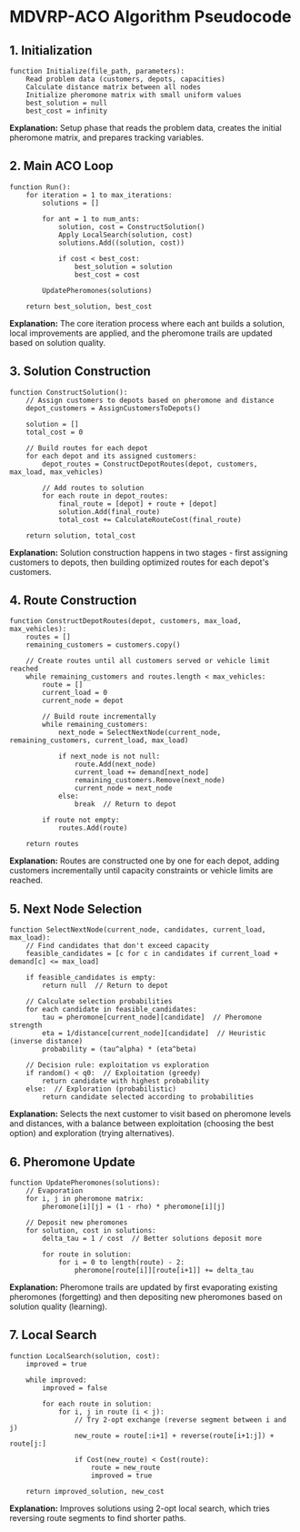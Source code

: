 # MDVRP-ACO Algorithm Pseudocode

## 1. Initialization
```
function Initialize(file_path, parameters):
    Read problem data (customers, depots, capacities)
    Calculate distance matrix between all nodes
    Initialize pheromone matrix with small uniform values
    best_solution = null
    best_cost = infinity
```
**Explanation:** Setup phase that reads the problem data, creates the initial pheromone matrix, and prepares tracking variables.

## 2. Main ACO Loop
```
function Run():
    for iteration = 1 to max_iterations:
        solutions = []
        
        for ant = 1 to num_ants:
            solution, cost = ConstructSolution()
            Apply LocalSearch(solution, cost)
            solutions.Add((solution, cost))
            
            if cost < best_cost:
                best_solution = solution
                best_cost = cost
        
        UpdatePheromones(solutions)
    
    return best_solution, best_cost
```
**Explanation:** The core iteration process where each ant builds a solution, local improvements are applied, and the pheromone trails are updated based on solution quality.

## 3. Solution Construction
```
function ConstructSolution():
    // Assign customers to depots based on pheromone and distance
    depot_customers = AssignCustomersToDepots()
    
    solution = []
    total_cost = 0
    
    // Build routes for each depot
    for each depot and its assigned customers:
        depot_routes = ConstructDepotRoutes(depot, customers, max_load, max_vehicles)
        
        // Add routes to solution
        for each route in depot_routes:
            final_route = [depot] + route + [depot]
            solution.Add(final_route)
            total_cost += CalculateRouteCost(final_route)
    
    return solution, total_cost
```
**Explanation:** Solution construction happens in two stages - first assigning customers to depots, then building optimized routes for each depot's customers.

## 4. Route Construction
```
function ConstructDepotRoutes(depot, customers, max_load, max_vehicles):
    routes = []
    remaining_customers = customers.copy()
    
    // Create routes until all customers served or vehicle limit reached
    while remaining_customers and routes.length < max_vehicles:
        route = []
        current_load = 0
        current_node = depot
        
        // Build route incrementally
        while remaining_customers:
            next_node = SelectNextNode(current_node, remaining_customers, current_load, max_load)
            
            if next_node is not null:
                route.Add(next_node)
                current_load += demand[next_node]
                remaining_customers.Remove(next_node)
                current_node = next_node
            else:
                break  // Return to depot
        
        if route not empty:
            routes.Add(route)
    
    return routes
```
**Explanation:** Routes are constructed one by one for each depot, adding customers incrementally until capacity constraints or vehicle limits are reached.

## 5. Next Node Selection
```
function SelectNextNode(current_node, candidates, current_load, max_load):
    // Find candidates that don't exceed capacity
    feasible_candidates = [c for c in candidates if current_load + demand[c] <= max_load]
    
    if feasible_candidates is empty:
        return null  // Return to depot
    
    // Calculate selection probabilities
    for each candidate in feasible_candidates:
        tau = pheromone[current_node][candidate]  // Pheromone strength
        eta = 1/distance[current_node][candidate]  // Heuristic (inverse distance)
        probability = (tau^alpha) * (eta^beta)
    
    // Decision rule: exploitation vs exploration
    if random() < q0:  // Exploitation (greedy)
        return candidate with highest probability
    else:  // Exploration (probabilistic)
        return candidate selected according to probabilities
```
**Explanation:** Selects the next customer to visit based on pheromone levels and distances, with a balance between exploitation (choosing the best option) and exploration (trying alternatives).

## 6. Pheromone Update
```
function UpdatePheromones(solutions):
    // Evaporation
    for i, j in pheromone matrix:
        pheromone[i][j] = (1 - rho) * pheromone[i][j]
    
    // Deposit new pheromones
    for solution, cost in solutions:
        delta_tau = 1 / cost  // Better solutions deposit more
        
        for route in solution:
            for i = 0 to length(route) - 2:
                pheromone[route[i]][route[i+1]] += delta_tau
```
**Explanation:** Pheromone trails are updated by first evaporating existing pheromones (forgetting) and then depositing new pheromones based on solution quality (learning).

## 7. Local Search
```
function LocalSearch(solution, cost):
    improved = true
    
    while improved:
        improved = false
        
        for each route in solution:
            for i, j in route (i < j):
                // Try 2-opt exchange (reverse segment between i and j)
                new_route = route[:i+1] + reverse(route[i+1:j]) + route[j:]
                
                if Cost(new_route) < Cost(route):
                    route = new_route
                    improved = true
    
    return improved_solution, new_cost
```
**Explanation:** Improves solutions using 2-opt local search, which tries reversing route segments to find shorter paths.